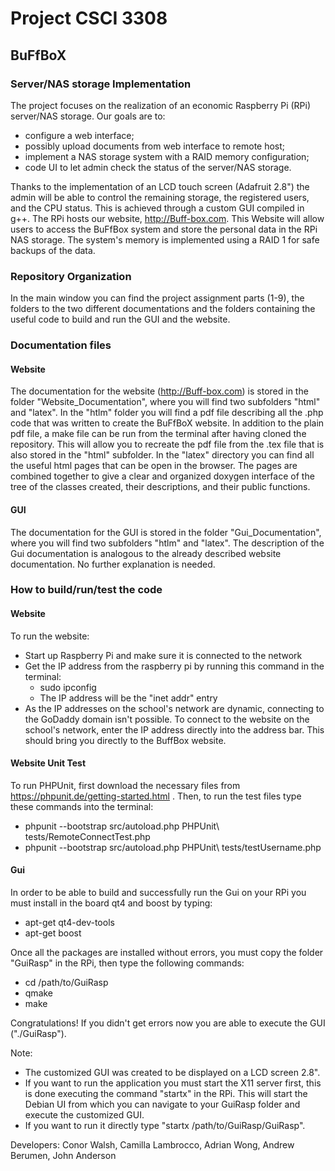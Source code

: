 # Project CSCI 3308
## BuFfBoX
### Server/NAS storage Implementation
The project focuses on the realization of an economic Raspberry Pi (RPi) server/NAS storage. Our goals are to:
* configure a web interface;
* possibly upload documents from web interface to remote host;
* implement a NAS storage system with a RAID memory configuration;
* code UI to let admin check the status of the server/NAS storage.


Thanks to the implementation of an LCD touch screen (Adafruit 2.8") the admin will be able to control the remaining storage, the registered users, and the CPU status. This is achieved through a custom GUI compiled in g++.
The RPi hosts our website, http://Buff-box.com. This Website will allow users to access the BuFfBox system and store the personal data in the RPi NAS storage. The system's memory is implemented using a RAID 1 for safe backups of the data.

### Repository Organization
In the main window you can find the project assignment parts (1-9), the folders to the two different documentations and the folders containing the useful code to build and run the GUI and the website.

### Documentation files
#### Website
The documentation for the website (http://Buff-box.com) is stored in the folder "Website_Documentation", where you will find two subfolders "html" and "latex". In the "htlm" folder you will find a pdf file describing all the .php code that was written to create the BuFfBoX website. In addition to the plain pdf file, a make file can be run from the terminal after having cloned the repository. This will allow you to recreate the pdf file from the .tex file that is also stored in the "html" subfolder. In the "latex" directory you can find all the useful html pages that can be open in the browser. The pages are combined together to give a clear and organized doxygen interface of the tree of the classes created, their descriptions, and their public functions. 


#### GUI
The documentation for the GUI is stored in the folder "Gui_Documentation", where you will find two subfolders "htlm" and "latex". The description of the Gui documentation is analogous to the already described website documentation. No further explanation is needed.

### How to build/run/test the code
#### Website
To run the website:

* Start up Raspberry Pi and make sure it is connected to the network
* Get the IP address from the raspberry pi by running this command in the terminal:
  * sudo ipconfig
  * The IP address will be the "inet addr" entry
* As the IP addresses on the school's network are dynamic, connecting to the GoDaddy domain isn't possible. To connect to the website on the school's network, enter the IP address directly into the address bar. This should bring you directly to the BuffBox website. 

#### Website Unit Test
To run PHPUnit, first download the necessary files from https://phpunit.de/getting-started.html . Then, to run the test files type these commands into the terminal:

 * phpunit --bootstrap src/autoload.php PHPUnit\ tests/RemoteConnectTest.php
 * phpunit --bootstrap src/autoload.php PHPUnit\ tests/testUsername.php
 

#### Gui
In order to be able to build and successfully run the Gui on your RPi you must install in the board qt4 and boost by typing:
* apt-get qt4-dev-tools
* apt-get boost

Once all the packages are installed without errors, you must copy the folder "GuiRasp" in the RPi, then type the following commands:
* cd /path/to/GuiRasp
* qmake
* make


Congratulations! If you didn't get errors now you are able to execute the GUI ("./GuiRasp").

  Note:
* The customized GUI was created to be displayed on a LCD screen 2.8".
* If you want to run the application you must start the X11 server first, this is done executing the command "startx" in the RPi. This will start the Debian UI from which you can navigate to your GuiRasp folder and execute the customized GUI.
* If you want to run it directly type "startx /path/to/GuiRasp/GuiRasp".

Developers: Conor Walsh, Camilla Lambrocco, Adrian Wong, Andrew Berumen, John Anderson
